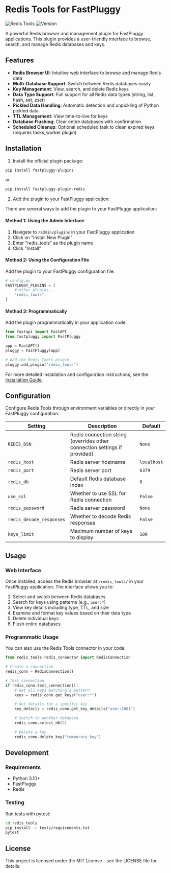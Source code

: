 # Redis Tools for FastPluggy

![Redis Tools](https://img.shields.io/badge/FastPluggy-Redis%20Tools-red)
![Version](https://img.shields.io/badge/version-0.0.7-blue)

A powerful Redis browser and management plugin for FastPluggy applications. 
This plugin provides a user-friendly interface to browse, search, and manage Redis databases and keys.

## Features

- **Redis Browser UI**: Intuitive web interface to browse and manage Redis data
- **Multi-Database Support**: Switch between Redis databases easily
- **Key Management**: View, search, and delete Redis keys
- **Data Type Support**: Full support for all Redis data types (string, list, hash, set, zset)
- **Pickled Data Handling**: Automatic detection and unpickling of Python pickled data
- **TTL Management**: View time-to-live for keys
- **Database Flushing**: Clear entire databases with confirmation
- **Scheduled Cleanup**: Optional scheduled task to clean expired keys (requires tasks_worker plugin)

## Installation

1. Install the official plugin package:

```bash
pip install fastpluggy-plugins
```
or
```bash
pip install fastpluggy-plugin-redis
```

2. Add the plugin to your FastPluggy application:

There are several ways to add the plugin to your FastPluggy application:

#### Method 1: Using the Admin Interface

1. Navigate to `/admin/plugins` in your FastPluggy application
2. Click on "Install New Plugin"
3. Enter "redis_tools" as the plugin name
4. Click "Install"

#### Method 2: Using the Configuration File

Add the plugin to your FastPluggy configuration file:

```python
# config.py
FASTPLUGGY_PLUGINS = [
    # other plugins...
    "redis_tools",
]
```

#### Method 3: Programmatically

Add the plugin programmatically in your application code:

```python
from fastapi import FastAPI
from fastpluggy import FastPluggy

app = FastAPI()
pluggy = FastPluggy(app)

# Add the Redis Tools plugin
pluggy.add_plugin("redis_tools")
```

For more detailed installation and configuration instructions, see the [Installation Guide](docs/installation.md).

## Configuration

Configure Redis Tools through environment variables or directly in your FastPluggy configuration:

| Setting | Description | Default |
|---------|-------------|---------|
| `REDIS_DSN` | Redis connection string (overrides other connection settings if provided) | `None` |
| `redis_host` | Redis server hostname | `localhost` |
| `redis_port` | Redis server port | `6379` |
| `redis_db` | Default Redis database index | `0` |
| `use_ssl` | Whether to use SSL for Redis connection | `False` |
| `redis_password` | Redis server password | `None` |
| `redis_decode_responses` | Whether to decode Redis responses | `False` |
| `keys_limit` | Maximum number of keys to display | `100` |


## Usage

### Web Interface

Once installed, access the Redis browser at `/redis_tools/` in your FastPluggy application. The interface allows you to:

1. Select and switch between Redis databases
2. Search for keys using patterns (e.g., `user:*`)
3. View key details including type, TTL, and size
4. Examine and format key values based on their data type
5. Delete individual keys
6. Flush entire databases

### Programmatic Usage

You can also use the Redis Tools connector in your code:

```python
from redis_tools.redis_connector import RedisConnection

# Create a connection
redis_conn = RedisConnection()

# Test connection
if redis_conn.test_connection():
    # Get all keys matching a pattern
    keys = redis_conn.get_keys("user:*")

    # Get details for a specific key
    key_details = redis_conn.get_key_details("user:1001")

    # Switch to another database
    redis_conn.select_db(2)

    # Delete a key
    redis_conn.delete_key("temporary_key")
```

## Development

### Requirements

- Python 3.10+
- FastPluggy
- Redis

### Testing

Run tests with pytest:

```bash
cd redis_tools
pip install -r tests/requirements.txt
pytest
```

## License

This project is licensed under the MIT License - see the LICENSE file for details.
